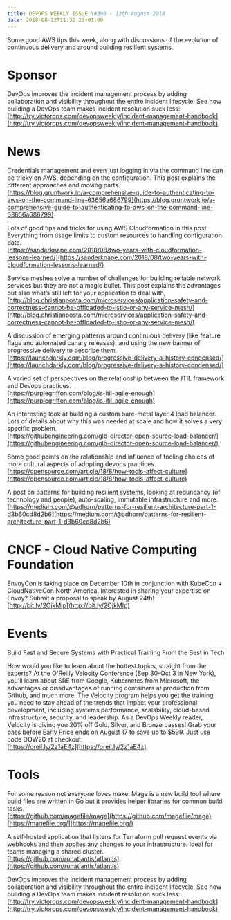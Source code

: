 ```yaml
---
title: DEVOPS WEEKLY ISSUE \#398 - 12th August 2018 
date: 2018-08-12T11:32:23+01:00
---
```


Some good AWS tips this week, along with discussions of the evolution of continuous delivery and around building resilient systems.


Sponsor
======

DevOps improves the incident management process by adding collaboration and visibility throughout the entire incident lifecycle. See how building a DevOps team makes incident resolution suck less:
<br>[http://try.victorops.com/devopsweekly/incident-management-handbook](http://try.victorops.com/devopsweekly/incident-management-handbook)


News
====

Credentials management and even just logging in via the command line can be tricky on AWS, depending on the configuration. This post explains the different approaches and moving parts.
<br>[https://blog.gruntwork.io/a-comprehensive-guide-to-authenticating-to-aws-on-the-command-line-63656a686799](https://blog.gruntwork.io/a-comprehensive-guide-to-authenticating-to-aws-on-the-command-line-63656a686799)


Lots of good tips and tricks for using AWS Cloudformation in this post. Everything from usage limits to custom resources to handling configuration data.
<br>[https://sanderknape.com/2018/08/two-years-with-cloudformation-lessons-learned/](https://sanderknape.com/2018/08/two-years-with-cloudformation-lessons-learned/)


Service meshes solve a number of challenges for building reliable network services but they are not a magic bullet. This post explains the advantages but also what’s still left for your application to deal with,
<br>[http://blog.christianposta.com/microservices/application-safety-and-correctness-cannot-be-offloaded-to-istio-or-any-service-mesh/](http://blog.christianposta.com/microservices/application-safety-and-correctness-cannot-be-offloaded-to-istio-or-any-service-mesh/)


A discussion of emerging patterns around continuous delivery (like feature flags and automated canary releases), and using the new banner of progressive delivery to describe them.
<br>[https://launchdarkly.com/blog/progressive-delivery-a-history-condensed/](https://launchdarkly.com/blog/progressive-delivery-a-history-condensed/)


A varied set of perspectives on the relationship between the ITIL framework and Devops practices.
<br>[https://purplegriffon.com/blog/is-itil-agile-enough](https://purplegriffon.com/blog/is-itil-agile-enough)


An interesting look at building a custom bare-metal layer 4 load balancer. Lots of details about why this was needed at scale and how it solves a very specific problem.
<br>[https://githubengineering.com/glb-director-open-source-load-balancer/](https://githubengineering.com/glb-director-open-source-load-balancer/)


Some good points on the relationship and influence of tooling choices of more cultural aspects of adopting devops practices.
<br>[https://opensource.com/article/18/8/how-tools-affect-culture](https://opensource.com/article/18/8/how-tools-affect-culture)


A post on patterns for building resilient systems, looking at redundancy (of technology and people), auto-scaling, immutable infrastructure and more.
<br>[https://medium.com/@adhorn/patterns-for-resilient-architecture-part-1-d3b60cd8d2b6](https://medium.com/@adhorn/patterns-for-resilient-architecture-part-1-d3b60cd8d2b6)


CNCF - Cloud Native Computing Foundation
====

EnvoyCon is taking place on December 10th in conjunction with KubeCon + CloudNativeCon North America. Interested in sharing your expertise on Envoy? Submit a proposal to speak by August 24th!
<br>[http://bit.ly/2OjkMIp](http://bit.ly/2OjkMIp)


Events
======

Build Fast and Secure Systems with Practical Training From the Best in Tech

How would you like to learn about the hottest topics, straight from the experts? At the O'Reilly Velocity Conference (Sep 30-Oct 3 in New York), you'll learn about SRE from Google, Kubernetes from Microsoft, the advantages or disadvantages of running containers at production from Github, and much more. The Velocity program helps you get the training you need to stay ahead of the trends that impact your professional development, including systems performance, scalability, cloud-based infrastructure, security, and leadership. As a DevOps Weekly reader, Velocity is giving you 20% off Gold, Silver, and Bronze passes! Grab your pass before Early Price ends on August 17 to save up to $599. Just use code DOW20 at checkout.
<br>[https://oreil.ly/2z1aE4z](https://oreil.ly/2z1aE4z)


Tools
====

For some reason not everyone loves make. Mage is a new build tool where build files are written in Go but it provides helper libraries for common build tasks.
<br>[https://github.com/magefile/mage](https://github.com/magefile/mage)
<br>[https://magefile.org/](https://magefile.org/)


A self-hosted application that listens for Terraform pull request events via webhooks and then applies any changes to your infrastructure. Ideal for teams managing a shared cluster.
<br>[https://github.com/runatlantis/atlantis](https://github.com/runatlantis/atlantis)


DevOps improves the incident management process by adding collaboration and visibility throughout the entire incident lifecycle. See how building a DevOps team makes incident resolution suck less:
<br>[http://try.victorops.com/devopsweekly/incident-management-handbook](http://try.victorops.com/devopsweekly/incident-management-handbook)



